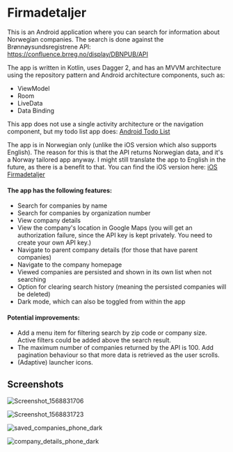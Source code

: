 # Firmadetaljer

This is an Android application where you can search for information about Norwegian companies. The search is done against the Brønnøysundsregistrene API: https://confluence.brreg.no/display/DBNPUB/API 

The app is written in Kotlin, uses Dagger 2, and has an MVVM architecture using the repository pattern and Android architecture components, such as:

- ViewModel
- Room
- LiveData
- Data Binding

This app does not use a single activity architecture or the navigation component, but my todo list app does: [Android Todo List](https://github.com/fredrik9000/TodoList_Android) 

The app is in Norwegian only (unlike the iOS version which also supports English). The reason for this is that the API returns Norwegian data, and it's a Norway tailored app anyway. I might still translate the app to English in the future, as there is a benefit to that. You can find the iOS version here: [iOS Firmadetaljer](https://github.com/fredrik9000/Firmadetaljer_iOS)

#### The app has the following features:

- Search for companies by name
- Search for companies by organization number
- View company details
- View the company's location in Google Maps (you will get an authorization failure, since the API key is kept privately. You need to create your own API key.)
- Navigate to parent company details (for those that have parent companies)
- Navigate to the company homepage
- Viewed companies are persisted and shown in its own list when not searching
- Option for clearing search history (meaning the persisted companies will be deleted)
- Dark mode, which can also be toggled from within the app

#### Potential improvements:

- Add a menu item for filtering search by zip code or company size. Active filters could be added above the search result.
- The maximum number of companies returned by the API is 100. Add pagination behaviour so that more data is retrieved as the user scrolls.
- (Adaptive) launcher icons.

## Screenshots

![Screenshot_1568831706](https://user-images.githubusercontent.com/13121494/65176250-b167f900-da54-11e9-8973-5e085ac354cc.png)

![Screenshot_1568831723](https://user-images.githubusercontent.com/13121494/65176255-b4fb8000-da54-11e9-9ba2-c8a32c777a1b.png)

![saved_companies_phone_dark](https://user-images.githubusercontent.com/13121494/65176135-75cd2f00-da54-11e9-9cb8-6ae2a401947c.png)

![company_details_phone_dark](https://user-images.githubusercontent.com/13121494/65176140-78c81f80-da54-11e9-8814-f5347049031d.png)
